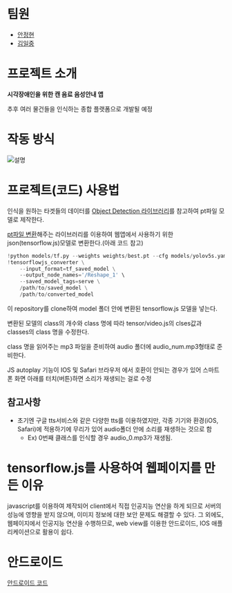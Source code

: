 [Angit]: https://github.com/Anhye0n "AnHye0n Github"
[Kimgit]: https://github.com/Delta-Life "Kim Github"
[ycsi_android]: https://github.com/Anhye0n/ycsi_android/ "ycsi_android"

# 팀원
- [안정현][Angit]
- [김일중][Kimgit]

# 프로젝트 소개

**시각장애인을 위한 캔 음료 음성안내 앱**

추후 여러 물건들을 인식하는 종합 플랫폼으로 개발될 예정

# 작동 방식
![설명](https://user-images.githubusercontent.com/49294599/131503364-723fa454-690c-4a40-bec5-fdd65f60e6dd.png)


# 프로젝트(코드) 사용법

인식을 원하는 타겟들의 데이터를 [Object Detection 라이브러리](https://github.com/ultralytics/yolov5)를 참고하여 pt파일 모델로 제작한다.

[pt파일 변환](https://github.com/zldrobit/yolov5.git)해주는 라이브러리를 이용하여 웹앱에서 사용하기 위한 json(tensorflow.js)모델로 변환한다.(아래 코드 참고)

```python
!python models/tf.py --weights weights/best.pt --cfg models/yolov5s.yaml --img 320
!tensorflowjs_converter \
    --input_format=tf_saved_model \
    --output_node_names='/Reshape_1' \
    --saved_model_tags=serve \
    /path/to/saved_model \
    /path/to/converted_model
```

이 repository를 clone하여 model 폴더 안에 변환된 tensorflow.js 모델을 넣는다.

변환된 모델의 class의 개수와 class 명에 따라 tensor/video.js의 clses값과 classes의 class 명을 수정한다.

class 명을 읽어주는 mp3 파일을 준비하여 audio 폴더에 audio_num.mp3형태로 준비한다.

JS autoplay 기능이 IOS 및 Safari 브라우저 에서 호환이 안되는 경우가 있어 스마트폰 화면 아래를 터치(버튼)하면 소리가 재생되는 걸로 수정

## 참고사항
- 초기엔 구글 tts서비스와 같은 다양한 tts를 이용하였지만, 각종 기기와 환경(iOS, Safari)에 적용하기에 무리가 있어 audio폴더 안에 소리를 재생하는 것으로 함
  - Ex) 0번째 클래스를 인식할 경우 audio_0.mp3가 재생됨.

# tensorflow.js를 사용하여 웹페이지를 만든 이유

javascript를 이용하여 제작되어 client에서 직접 인공지능 연산을 하게 되므로 서버의 성능에 영향을 받지 않으며, 이미지 정보에 대한 보안 문제도 해결할 수 있다. 그 외에도, 웹페이지에서 인공지능 연산을 수행하므로, web view를 이용한 안드로이드, IOS 애플리케이션으로 활용이 쉽다.

# 안드로이드
[안드로이드 코드][ycsi_android]
